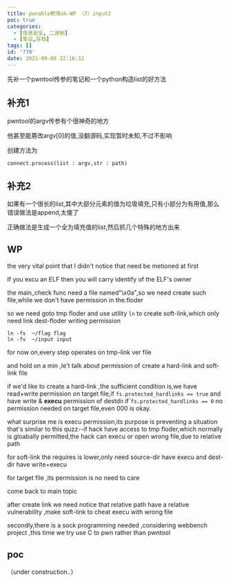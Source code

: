 ```yaml
---
title: pwnable靶场ak-WP （7）input2
poc: true
categories:
  - [信息安全, 二进制]
  - [笔记,存档]
tags: []
id: '770'
date: 2021-09-06 22:16:12
---
```


先补一个pwntool传参的笔记和一个python构造list的好方法

## 补充1

pwntool的argv传参有个很神奇的地方

他甚至能篡改argv\[0\]的值,没翻源码,实现暂时未知,不过不影响

创建方法为

`connect.process(list : argv,str : path)`

## 补充2

如果有一个很长的list,其中大部分元素的值为垃圾填充,只有小部分为有用值,那么错误做法是append,太傻了

正确做法是生成一个全为填充值的list,然后抓几个特殊的地方出来

## WP

the very vital point that I didn't notice that need be metioned at first

If you excu an ELF then you will carry identify of the ELF's owner

the main\_check func need a file named"\\x0a",so we need create such file,while we don't have permission in the.floder

so we need goto tmp floder and use utility `ln` to create soft-link,which only need link dest-floder writing permission

```
ln -fs  ~/flag flag
ln -fs  ~/input input
```

for now on,every step operates on tmp-link ver file

and hold on a min ,le't talk about permission of create a hard-link and soft-link file

if we'd like to create a hard-link ,the sufficient condition is,we have read+write permission on target file,if `fs.protected_hardlinks == true` and have write & **execu** permission of destdir.if\``fs.protected_hardlinks == 0` no permission needed on target file,even 000 is okay.

what surprise me is execu permission,its purpose is preventing a situation that's similar to this quzz--if hack have access to tmp floder,which normally is gloabally permitted,the hack can execu or open wrong file,due to relative path

for soft-link the requires is lower,only need source-dir have execu and dest-dir have write+execu

for target file ,its permission is no need to care

come back to main topic

after create link we need notice that relative path have a relative vulnerability ,make soft-link to cheat execu with wrong file

secondly,there is a sock programming needed ,considering webbench project ,this time we try use C to pwn rather than pwntool

## poc

（under construction..）